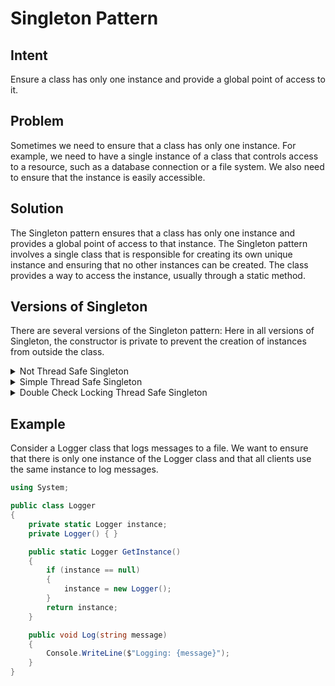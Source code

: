﻿# Singleton Pattern

## Intent

Ensure a class has only one instance and provide a global point of access to it.

## Problem

Sometimes we need to ensure that a class has only one instance.
For example, we need to have a single instance of a class that controls access to a resource, such as a database connection or a file system.
We also need to ensure that the instance is easily accessible.

## Solution

The Singleton pattern ensures that a class has only one instance and provides a global point of access to that instance.
The Singleton pattern involves a single class that is responsible for creating its own unique instance and ensuring that no other instances can be created.
The class provides a way to access the instance, usually through a static method.

## Versions of Singleton

There are several versions of the Singleton pattern:
Here in all versions of Singleton, the constructor is private to prevent the creation of instances from outside the class.

<details>
<summary>Not Thread Safe Singleton</summary>
 
Refer [NotThreadSafeSingleton.cs](NotThreadSafeSingleton.cs)
Here, the instance is created when the `Instance` is requested.

 | pros | cons |
 | ---- | ---- |
 | Simple to implement | Not thread-safe |

**Why it is not thread safe?**
Consider two threads, T1 and T2, that are executing the `Instance` get method at the same time.
In this case, both threads will see that the instance is null and will create a new instance.
This will result in two instances of the Singleton class.

</details>

<details>
<summary>Simple Thread Safe Singleton</summary>
 
Refer [SimpleThreadSafeSingleton.cs](SimpleThreadSafeSingleton.cs)
Here, the instance is created when the `Instance` is requested.

 | pros | cons |
 | ---- | ---- |
 | Thread safe and simple to implement | Performance overhead as the lock mechanism executes every time we request for an instance |

 **Why it is thread safe?**
 The lock mechanism ensures that only one thread can access the `Instance` get method at a time.
 This ensures that only one instance of the Singleton class is created.

 **Why it has performance overhead?**
 The lock mechanism ensures that only one thread can access the `Instance` get method at a time.
 This means that if multiple threads are trying to access the `Instance` get method, they will have to wait for the lock to be released.
 This can cause performance overhead.

 </details>

 <details>
 <summary>Double Check Locking Thread Safe Singleton</summary>

 Refer [DoubleCheckLockingSingleton.cs](DoubleCheckLockingSingleton.cs)
 Here, the instance is created when the `Instance` is requested.

 | pros | cons |
 | ---- | ---- |
 | Performance overhead is reduced | Complex to implement |

 **How come performance overhead is reduced?**
 In the Double Check Locking Thread Safe Singleton, the lock mechanism is only executed when the instance is null.
 This means that the lock mechanism is executed only once when the instance is created.
 This reduces the performance overhead.
 Whenever a thread requests the instance, it first checks if the instance is null.
 If the instance is null, then the thread acquires the lock and creates the instance.
 If the instance is not null, then the thread directly returns the instance.

 **Why it is complex to implement?**
 The Double Check Locking Thread Safe Singleton is complex to implement because it requires two checks for the instance.
 The first check is to check if the instance is null.
 The second check is to check if the instance is null again after acquiring the lock.
 This is done to ensure that only one instance is created.

 </details>

## Example

Consider a Logger class that logs messages to a file.
We want to ensure that there is only one instance of the Logger class and that all clients use the same instance to log messages.

```csharp
using System;

public class Logger
{
    private static Logger instance;
    private Logger() { }

    public static Logger GetInstance()
    {
        if (instance == null)
        {
            instance = new Logger();
        }
        return instance;
    }

    public void Log(string message)
    {
        Console.WriteLine($"Logging: {message}");
    }
}
```
